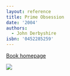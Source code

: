 ```yaml
---
layout: reference
title: Prime Obsession
date: '2004'
authors:
  - John Derbyshire
isbn: '0452285259'
---
```

[Book homepage](https://www.johnderbyshire.com/Books/Prime/page.html)

![](/media/books/derbyshire03.jpg)
